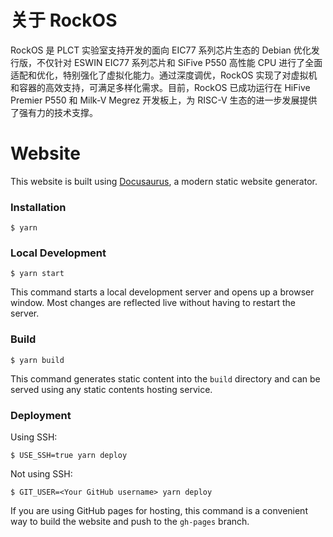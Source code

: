 # 关于 RockOS

RockOS 是 PLCT 实验室支持开发的面向 EIC77 系列芯片生态的 Debian 优化发行版，不仅针对 ESWIN EIC77 系列芯片和 SiFive P550 高性能 CPU 进行了全面适配和优化，特别强化了虚拟化能力。通过深度调优，RockOS 实现了对虚拟机和容器的高效支持，可满足多样化需求。目前，RockOS 已成功运行在 HiFive Premier P550 和 Milk-V Megrez 开发板上，为 RISC-V 生态的进一步发展提供了强有力的技术支撑。

# Website

This website is built using [Docusaurus](https://docusaurus.io/), a modern static website generator.

### Installation

```
$ yarn
```

### Local Development

```
$ yarn start
```

This command starts a local development server and opens up a browser window. Most changes are reflected live without having to restart the server.

### Build

```
$ yarn build
```

This command generates static content into the `build` directory and can be served using any static contents hosting service.

### Deployment

Using SSH:

```
$ USE_SSH=true yarn deploy
```

Not using SSH:

```
$ GIT_USER=<Your GitHub username> yarn deploy
```

If you are using GitHub pages for hosting, this command is a convenient way to build the website and push to the `gh-pages` branch.
